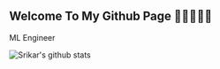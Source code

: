 ## Welcome To My Github Page 🌱🌱🌱🌱🌱

ML Engineer


![Srikar's github stats](https://github-readme-stats.vercel.app/api?username=God-Of-Geeks&count_private=true&theme=dark&show_icons=true&hide_border=true&text_color=#00ffff&bg_color=#0000)
